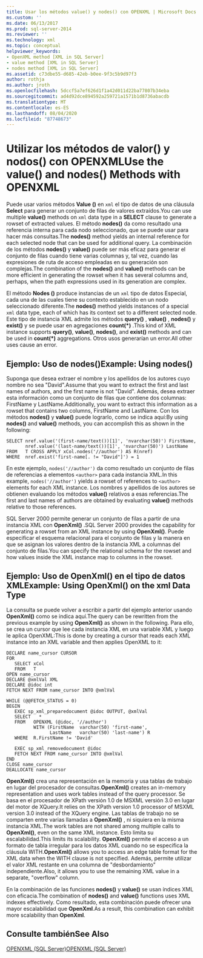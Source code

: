 ```yaml
---
title: Usar los métodos value() y nodes() con OPENXML | Microsoft Docs
ms.custom: ''
ms.date: 06/13/2017
ms.prod: sql-server-2014
ms.reviewer: ''
ms.technology: xml
ms.topic: conceptual
helpviewer_keywords:
- OpenXML method [XML in SQL Server]
- value method [XML in SQL Server]
- nodes method [XML in SQL Server]
ms.assetid: c73dbe55-d685-42eb-b0ee-9f3c5b9d97f3
author: rothja
ms.author: jroth
ms.openlocfilehash: 5dccf5a7ef626d1f1a42d011d22ba77807b34eba
ms.sourcegitcommit: ad4d92dce894592a259721a1571b1d8736abacdb
ms.translationtype: MT
ms.contentlocale: es-ES
ms.lasthandoff: 08/04/2020
ms.locfileid: "87748673"
---
```

# <a name="use-the-value-and-nodes-methods-with-openxml"></a><span data-ttu-id="e3ba5-102">Utilizar los métodos de valor() y nodos() con OPENXML</span><span class="sxs-lookup"><span data-stu-id="e3ba5-102">Use the value() and nodes() Methods with OPENXML</span></span>
  <span data-ttu-id="e3ba5-103">Puede usar varios métodos **Value ()** en `xml` el tipo de datos de una cláusula **Select** para generar un conjunto de filas de valores extraídos.</span><span class="sxs-lookup"><span data-stu-id="e3ba5-103">You can use multiple **value()** methods on `xml` data type in a **SELECT** clause to generate a rowset of extracted values.</span></span> <span data-ttu-id="e3ba5-104">El método **nodes()** da como resultado una referencia interna para cada nodo seleccionado, que se puede usar para hacer más consultas.</span><span class="sxs-lookup"><span data-stu-id="e3ba5-104">The **nodes()** method yields an internal reference for each selected node that can be used for additional query.</span></span> <span data-ttu-id="e3ba5-105">La combinación de los métodos **nodes()** y **value()** puede ser más eficaz para generar el conjunto de filas cuando tiene varias columnas y, tal vez, cuando las expresiones de ruta de acceso empleadas en su generación son complejas.</span><span class="sxs-lookup"><span data-stu-id="e3ba5-105">The combination of the **nodes()** and **value()** methods can be more efficient in generating the rowset when it has several columns and, perhaps, when the path expressions used in its generation are complex.</span></span>  
  
 <span data-ttu-id="e3ba5-106">El método **Nodes ()** produce instancias de un `xml` tipo de datos Especial, cada una de las cuales tiene su contexto establecido en un nodo seleccionado diferente.</span><span class="sxs-lookup"><span data-stu-id="e3ba5-106">The **nodes()** method yields instances of a special `xml` data type, each of which has its context set to a different selected node.</span></span> <span data-ttu-id="e3ba5-107">Este tipo de instancia XML admite los métodos **query()** , **value()** , **nodes()** y **exist()** y se puede usar en agregaciones **count(\*)** .</span><span class="sxs-lookup"><span data-stu-id="e3ba5-107">This kind of XML instance supports **query()**, **value()**, **nodes()**, and **exist()** methods and can be used in **count(\*)** aggregations.</span></span> <span data-ttu-id="e3ba5-108">Otros usos generarían un error.</span><span class="sxs-lookup"><span data-stu-id="e3ba5-108">All other uses cause an error.</span></span>  
  
## <a name="example-using-nodes"></a><span data-ttu-id="e3ba5-109">Ejemplo: Uso de nodes()</span><span class="sxs-lookup"><span data-stu-id="e3ba5-109">Example: Using nodes()</span></span>  
 <span data-ttu-id="e3ba5-110">Suponga que desea extraer el nombre y los apellidos de los autores cuyo nombre no sea "David".</span><span class="sxs-lookup"><span data-stu-id="e3ba5-110">Assume that you want to extract the first and last names of authors, and the first name is not "David".</span></span> <span data-ttu-id="e3ba5-111">Además, desea extraer esta información como un conjunto de filas que contiene dos columnas: FirstName y LastName.</span><span class="sxs-lookup"><span data-stu-id="e3ba5-111">Additionally, you want to extract this information as a rowset that contains two columns, FirstName and LastName.</span></span> <span data-ttu-id="e3ba5-112">Con los métodos **nodes()** y **value()** puede lograrlo, como se indica aquí:</span><span class="sxs-lookup"><span data-stu-id="e3ba5-112">By using **nodes()** and **value()** methods, you can accomplish this as shown in the following:</span></span>  
  
```  
SELECT nref.value('(first-name/text())[1]', 'nvarchar(50)') FirstName,  
       nref.value('(last-name/text())[1]', 'nvarchar(50)') LastName  
FROM   T CROSS APPLY xCol.nodes('//author') AS R(nref)  
WHERE  nref.exist('first-name[. != "David"]') = 1  
```  
  
 <span data-ttu-id="e3ba5-113">En este ejemplo, `nodes('//author')` da como resultado un conjunto de filas de referencias a elementos `<author>` para cada instancia XML.</span><span class="sxs-lookup"><span data-stu-id="e3ba5-113">In this example, `nodes('//author')` yields a rowset of references to `<author>` elements for each XML instance.</span></span> <span data-ttu-id="e3ba5-114">Los nombres y apellidos de los autores se obtienen evaluando los métodos **value()** relativos a esas referencias.</span><span class="sxs-lookup"><span data-stu-id="e3ba5-114">The first and last names of authors are obtained by evaluating **value()** methods relative to those references.</span></span>  
  
 <span data-ttu-id="e3ba5-115">SQL Server 2000 permite generar un conjunto de filas a partir de una instancia XML con **OpenXml()** .</span><span class="sxs-lookup"><span data-stu-id="e3ba5-115">SQL Server 2000 provides the capability for generating a rowset from an XML instance by using **OpenXml()**.</span></span> <span data-ttu-id="e3ba5-116">Puede especificar el esquema relacional para el conjunto de filas y la manera en que se asignan los valores dentro de la instancia XML a columnas del conjunto de filas.</span><span class="sxs-lookup"><span data-stu-id="e3ba5-116">You can specify the relational schema for the rowset and how values inside the XML instance map to columns in the rowset.</span></span>  
  
## <a name="example-using-openxml-on-the-xml-data-type"></a><span data-ttu-id="e3ba5-117">Ejemplo: Uso de OpenXml() en el tipo de datos XML</span><span class="sxs-lookup"><span data-stu-id="e3ba5-117">Example: Using OpenXml() on the xml Data Type</span></span>  
 <span data-ttu-id="e3ba5-118">La consulta se puede volver a escribir a partir del ejemplo anterior usando **OpenXml()** como se indica aquí.</span><span class="sxs-lookup"><span data-stu-id="e3ba5-118">The query can be rewritten from the previous example by using **OpenXml()** as shown in the following.</span></span> <span data-ttu-id="e3ba5-119">Para ello, se crea un cursor que lee cada instancia XML en una variable XML y luego le aplica OpenXML:</span><span class="sxs-lookup"><span data-stu-id="e3ba5-119">This is done by creating a cursor that reads each XML instance into an XML variable and then applies OpenXML to it:</span></span>  
  
```  
DECLARE name_cursor CURSOR  
FOR  
   SELECT xCol   
   FROM   T  
OPEN name_cursor  
DECLARE @xmlVal XML  
DECLARE @idoc int  
FETCH NEXT FROM name_cursor INTO @xmlVal  
  
WHILE (@@FETCH_STATUS = 0)  
BEGIN  
   EXEC sp_xml_preparedocument @idoc OUTPUT, @xmlVal  
   SELECT   *  
   FROM   OPENXML (@idoc, '//author')  
          WITH (FirstName  varchar(50) 'first-name',  
                LastName   varchar(50) 'last-name') R  
   WHERE  R.FirstName != 'David'  
  
   EXEC sp_xml_removedocument @idoc  
   FETCH NEXT FROM name_cursor INTO @xmlVal  
END  
CLOSE name_cursor  
DEALLOCATE name_cursor   
```  
  
 <span data-ttu-id="e3ba5-120">**OpenXml()** crea una representación en la memoria y usa tablas de trabajo en lugar del procesador de consultas.</span><span class="sxs-lookup"><span data-stu-id="e3ba5-120">**OpenXml()** creates an in-memory representation and uses work tables instead of the query processor.</span></span> <span data-ttu-id="e3ba5-121">Se basa en el procesador de XPath versión 1.0 de MSXML versión 3.0 en lugar del motor de XQuery.</span><span class="sxs-lookup"><span data-stu-id="e3ba5-121">It relies on the XPath version 1.0 processor of MSXML version 3.0 instead of the XQuery engine.</span></span> <span data-ttu-id="e3ba5-122">Las tablas de trabajo no se comparten entre varias llamadas a **OpenXml()** , ni siquiera en la misma instancia XML.</span><span class="sxs-lookup"><span data-stu-id="e3ba5-122">The work tables are not shared among multiple calls to **OpenXml()**, even on the same XML instance.</span></span> <span data-ttu-id="e3ba5-123">Esto limita su escalabilidad.</span><span class="sxs-lookup"><span data-stu-id="e3ba5-123">This limits its scalability.</span></span> <span data-ttu-id="e3ba5-124">**OpenXml()** permite el acceso a un formato de tabla irregular para los datos XML cuando no se especifica la cláusula WITH.</span><span class="sxs-lookup"><span data-stu-id="e3ba5-124">**OpenXml()** allows you to access an edge table format for the XML data when the WITH clause is not specified.</span></span> <span data-ttu-id="e3ba5-125">Además, permite utilizar el valor XML restante en una columna de "desbordamiento" independiente.</span><span class="sxs-lookup"><span data-stu-id="e3ba5-125">Also, it allows you to use the remaining XML value in a separate, "overflow" column.</span></span>  
  
 <span data-ttu-id="e3ba5-126">En la combinación de las funciones **nodes()** y **value()** se usan índices XML con eficacia.</span><span class="sxs-lookup"><span data-stu-id="e3ba5-126">The combination of **nodes()** and **value()** functions uses XML indexes effectively.</span></span> <span data-ttu-id="e3ba5-127">Como resultado, esta combinación puede ofrecer una mayor escalabilidad que **OpenXml**.</span><span class="sxs-lookup"><span data-stu-id="e3ba5-127">As a result, this combination can exhibit more scalability than **OpenXml**.</span></span>  
  
## <a name="see-also"></a><span data-ttu-id="e3ba5-128">Consulte también</span><span class="sxs-lookup"><span data-stu-id="e3ba5-128">See Also</span></span>  
 [<span data-ttu-id="e3ba5-129">OPENXML &#40;SQL Server&#41;</span><span class="sxs-lookup"><span data-stu-id="e3ba5-129">OPENXML &#40;SQL Server&#41;</span></span>](openxml-sql-server.md)  
  
  

